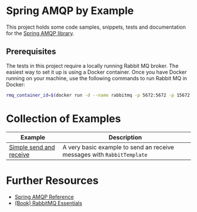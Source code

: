 Spring AMQP by Example
======================

This project holds some code samples, snippets, tests and documentation for the [Spring AMQP library](https://projects.spring.io/spring-amqp/).


Prerequisites
-------------

The tests in this project require a locally running Rabbit MQ broker. The easiest way to set it up is using a Docker container. Once you have Docker running on your machine, use the following commands to run Rabbit MQ in Docker:

```sh
rmq_container_id=$(docker run -d --name rabbitmq -p 5672:5672 -p 15672:15672 rabbitmq) && sleep 5 && docker exec $rmq_container_id rabbitmq-plugins enable rabbitmq_management
```


Collection of Examples
======================

| Example | Description |
| ------- | ----------- |
| [Simple send and receive](src/test/java/ch/lihsmi/spring/amqp/byexample/topicexchange/SimpleSendAndReceiveTest.java) | A very basic example to send an receive messages with `RabbitTemplate` |


Further Resources
=================

* [Spring AMQP Reference](http://docs.spring.io/spring-amqp/reference/html/)
* [(Book) RabbitMQ Essentials](https://www.packtpub.com/application-development/rabbitmq-essentials)